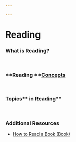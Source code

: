 ```yaml
---

---
```


# Reading

### What is **Reading?**

 

### **Reading **<a href="https://brick.do/WBAqVOAWOeKe" class="page-link">Concepts</a>

 

### <a href="https://brick.do/bEoP6nNyEaO7" class="page-link">Topics</a>** in Reading**

 

### Additional Resources

-   <a href="https://brick.do/KmX5G2zx4pxW" class="page-link">How to Read a Book (Book)</a>
